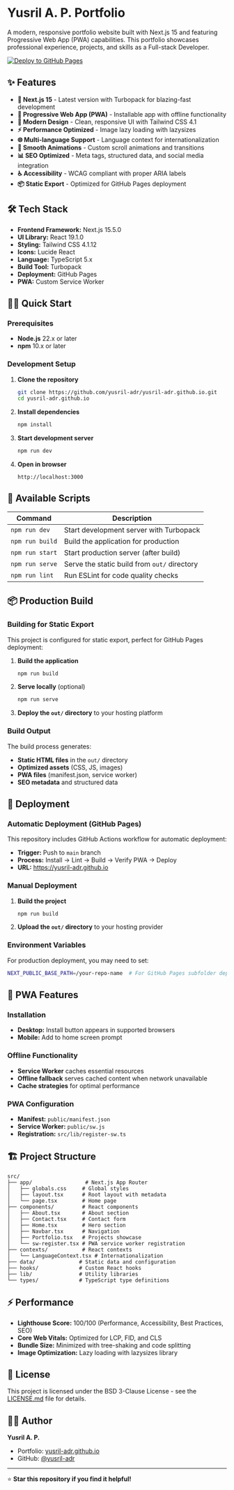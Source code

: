 # Yusril A. P. Portfolio

A modern, responsive portfolio website built with Next.js 15 and featuring Progressive Web App (PWA) capabilities. This portfolio showcases professional experience, projects, and skills as a Full-stack Developer.

[![Deploy to GitHub Pages](https://github.com/yusril-adr/yusril-adr.github.io/workflows/Deploy%20Next.js%20site%20to%20Pages/badge.svg)](https://github.com/yusril-adr/yusril-adr.github.io/actions)

## ✨ Features

- **🚀 Next.js 15** - Latest version with Turbopack for blazing-fast development
- **📱 Progressive Web App (PWA)** - Installable app with offline functionality
- **🎨 Modern Design** - Clean, responsive UI with Tailwind CSS 4.1
- **⚡ Performance Optimized** - Image lazy loading with lazysizes
- **🌐 Multi-language Support** - Language context for internationalization
- **🔄 Smooth Animations** - Custom scroll animations and transitions
- **📊 SEO Optimized** - Meta tags, structured data, and social media integration
- **♿ Accessibility** - WCAG compliant with proper ARIA labels
- **📦 Static Export** - Optimized for GitHub Pages deployment

## 🛠️ Tech Stack

- **Frontend Framework:** Next.js 15.5.0
- **UI Library:** React 19.1.0
- **Styling:** Tailwind CSS 4.1.12
- **Icons:** Lucide React
- **Language:** TypeScript 5.x
- **Build Tool:** Turbopack
- **Deployment:** GitHub Pages
- **PWA:** Custom Service Worker

## 🏃‍♂️ Quick Start

### Prerequisites

- **Node.js** 22.x or later
- **npm** 10.x or later

### Development Setup

1. **Clone the repository**
   ```bash
   git clone https://github.com/yusril-adr/yusril-adr.github.io.git
   cd yusril-adr.github.io
   ```

2. **Install dependencies**
   ```bash
   npm install
   ```

3. **Start development server**
   ```bash
   npm run dev
   ```

4. **Open in browser**
   ```
   http://localhost:3000
   ```

## 🔧 Available Scripts

| Command | Description |
|---------|-------------|
| `npm run dev` | Start development server with Turbopack |
| `npm run build` | Build the application for production |
| `npm run start` | Start production server (after build) |
| `npm run serve` | Serve the static build from `out/` directory |
| `npm run lint` | Run ESLint for code quality checks |

## 📦 Production Build

### Building for Static Export

This project is configured for static export, perfect for GitHub Pages deployment:

1. **Build the application**
   ```bash
   npm run build
   ```

2. **Serve locally** (optional)
   ```bash
   npm run serve
   ```

3. **Deploy the `out/` directory** to your hosting platform

### Build Output

The build process generates:
- **Static HTML files** in the `out/` directory
- **Optimized assets** (CSS, JS, images)
- **PWA files** (manifest.json, service worker)
- **SEO metadata** and structured data

## 🚀 Deployment

### Automatic Deployment (GitHub Pages)

This repository includes GitHub Actions workflow for automatic deployment:

- **Trigger:** Push to `main` branch
- **Process:** Install → Lint → Build → Verify PWA → Deploy
- **URL:** https://yusril-adr.github.io

### Manual Deployment

1. **Build the project**
   ```bash
   npm run build
   ```

2. **Upload the `out/` directory** to your hosting provider

### Environment Variables

For production deployment, you may need to set:

```bash
NEXT_PUBLIC_BASE_PATH=/your-repo-name  # For GitHub Pages subfolder deployment
```

## 📱 PWA Features

### Installation
- **Desktop:** Install button appears in supported browsers
- **Mobile:** Add to home screen prompt

### Offline Functionality
- **Service Worker** caches essential resources
- **Offline fallback** serves cached content when network unavailable
- **Cache strategies** for optimal performance

### PWA Configuration
- **Manifest:** `public/manifest.json`
- **Service Worker:** `public/sw.js`
- **Registration:** `src/lib/register-sw.ts`

## 🏗️ Project Structure

```
src/
├── app/                 # Next.js App Router
│   ├── globals.css     # Global styles
│   ├── layout.tsx      # Root layout with metadata
│   └── page.tsx        # Home page
├── components/         # React components
│   ├── About.tsx       # About section
│   ├── Contact.tsx     # Contact form
│   ├── Home.tsx        # Hero section
│   ├── Navbar.tsx      # Navigation
│   ├── Portfolio.tsx   # Projects showcase
│   └── sw-register.tsx # PWA service worker registration
├── contexts/           # React contexts
│   └── LanguageContext.tsx # Internationalization
├── data/              # Static data and configuration
├── hooks/             # Custom React hooks
├── lib/               # Utility libraries
└── types/             # TypeScript type definitions
```

## ⚡ Performance

- **Lighthouse Score:** 100/100 (Performance, Accessibility, Best Practices, SEO)
- **Core Web Vitals:** Optimized for LCP, FID, and CLS
- **Bundle Size:** Minimized with tree-shaking and code splitting
- **Image Optimization:** Lazy loading with lazysizes library

## 📝 License

This project is licensed under the BSD 3-Clause License - see the [LICENSE.md](LICENSE.md) file for details.

## 👨‍💻 Author

**Yusril A. P.**
- Portfolio: [yusril-adr.github.io](https://yusril-adr.github.io)
- GitHub: [@yusril-adr](https://github.com/yusril-adr)

---

⭐ **Star this repository if you find it helpful!**
